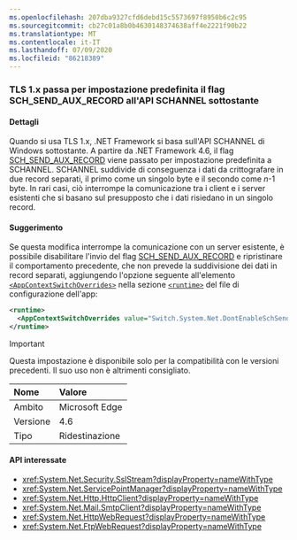 ```yaml
---
ms.openlocfilehash: 207dba9327cfd6debd15c5573697f8950b6c2c95
ms.sourcegitcommit: cb27c01a8b0b4630148374638aff4e2221f90b22
ms.translationtype: MT
ms.contentlocale: it-IT
ms.lasthandoff: 07/09/2020
ms.locfileid: "86218389"
---
```

### <a name="tls-1x-by-default-passes-the-sch_send_aux_record-flag-to-the-underlying-schannel-api"></a>TLS 1.x passa per impostazione predefinita il flag SCH_SEND_AUX_RECORD all'API SCHANNEL sottostante

#### <a name="details"></a>Dettagli

Quando si usa TLS 1.x, .NET Framework si basa sull'API SCHANNEL di Windows sottostante. A partire da .NET Framework 4.6, il flag [SCH_SEND_AUX_RECORD](https://docs.microsoft.com/windows/win32/api/schannel/ns-schannel-schannel_cred) viene passato per impostazione predefinita a SCHANNEL. SCHANNEL suddivide di conseguenza i dati da crittografare in due record separati, il primo come un singolo byte e il secondo come <em>n</em>-1 byte. In rari casi, ciò interrompe la comunicazione tra i client e i server esistenti che si basano sul presupposto che i dati risiedano in un singolo record.

#### <a name="suggestion"></a>Suggerimento

Se questa modifica interrompe la comunicazione con un server esistente, è possibile disabilitare l'invio del flag [SCH_SEND_AUX_RECORD](https://docs.microsoft.com/windows/win32/api/schannel/ns-schannel-schannel_cred) e ripristinare il comportamento precedente, che non prevede la suddivisione dei dati in record separati, aggiungendo l'opzione seguente all'elemento [`<AppContextSwitchOverrides>`](~/docs/framework/configure-apps/file-schema/runtime/appcontextswitchoverrides-element.md) nella sezione [`<runtime>`](~/docs/framework/configure-apps/file-schema/runtime/runtime-element.md) del file di configurazione dell'app:

```xml
<runtime>
  <AppContextSwitchOverrides value="Switch.System.Net.DontEnableSchSendAuxRecord=true" />
</runtime>
```

> [!IMPORTANT]
> Questa impostazione è disponibile solo per la compatibilità con le versioni precedenti. Il suo uso non è altrimenti consigliato.

| Nome    | Valore       |
|:--------|:------------|
| Ambito   | Microsoft Edge        |
| Versione | 4.6         |
| Tipo    | Ridestinazione |

#### <a name="affected-apis"></a>API interessate

- <xref:System.Net.Security.SslStream?displayProperty=nameWithType>
- <xref:System.Net.ServicePointManager?displayProperty=nameWithType>
- <xref:System.Net.Http.HttpClient?displayProperty=nameWithType>
- <xref:System.Net.Mail.SmtpClient?displayProperty=nameWithType>
- <xref:System.Net.HttpWebRequest?displayProperty=nameWithType>
- <xref:System.Net.FtpWebRequest?displayProperty=nameWithType>
